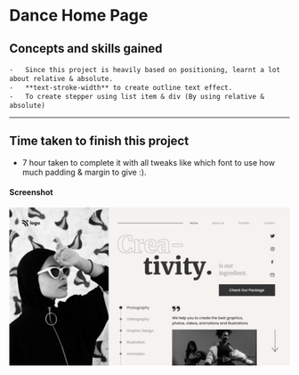 # Dance Home Page

## Concepts and skills gained


    -   Since this project is heavily based on positioning, learnt a lot about relative & absolute.
    -   **text-stroke-width** to create outline text effect.
    -   To create stepper using list item & div (By using relative & absolute)

---

## Time taken to finish this project

-   7 hour taken to complete it with all tweaks like which font to use how much padding & margin to give :).

#### Screenshot

![Desktop](./screenshots/14.png)
